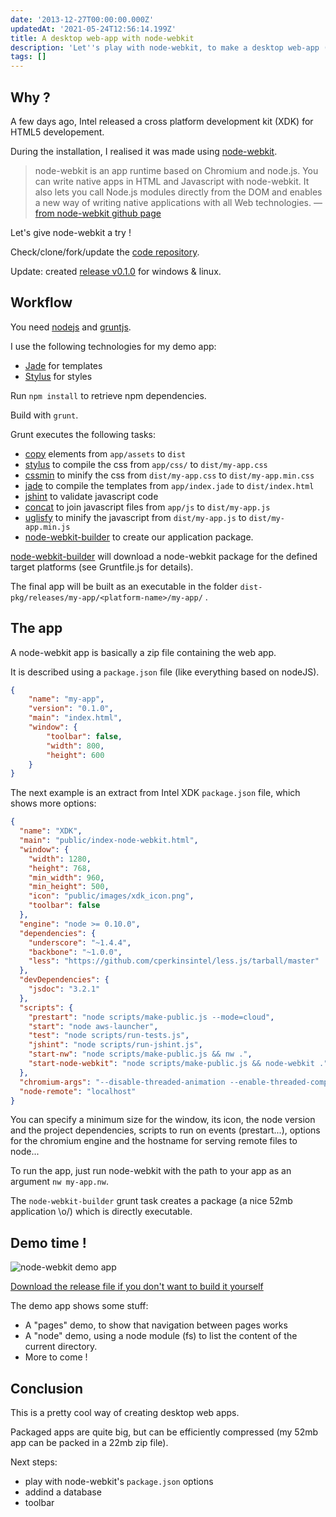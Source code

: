 ```yaml
---
date: '2013-12-27T00:00:00.000Z'
updatedAt: '2021-05-24T12:56:14.199Z'
title: A desktop web-app with node-webkit
description: 'Let''s play with node-webkit, to make a desktop web-app (part 1).'
tags: []
---
```

## Why ?

A few days ago, Intel released a cross platform development kit (XDK) for HTML5 developement.

During the installation, I realised it was made using [node-webkit](https://github.com/rogerwang/node-webkit).

> node-webkit is an app runtime based on Chromium and node.js. You can write native apps in HTML and Javascript with node-webkit. It also lets you call Node.js modules directly from the DOM and enables a new way of writing native applications with all Web technologies. &mdash; [from node-webkit github page](https://github.com/rogerwang/node-webkit)

Let's give node-webkit a try !

Check/clone/fork/update the [code repository](https://github.com/SiegfriedEhret/node-webkit-app).

Update: created [release v0.1.0](https://github.com/SiegfriedEhret/node-webkit-app/releases/tag/v0.1.0) for windows & linux.

## Workflow

You need [nodejs](http://nodejs.org/) and
[gruntjs](http://gruntjs.com/).

I use the following technologies for my demo app:

- [Jade](http://jade-lang.com/) for templates
- [Stylus](http://learnboost.github.io/stylus/) for styles

Run `npm install` to retrieve npm dependencies.

Build with `grunt`.

Grunt executes the following tasks:

- [copy](https://github.com/gruntjs/grunt-contrib-copy) elements from `app/assets` to `dist`
- [stylus](https://github.com/gruntjs/grunt-contrib-stylus) to compile the css from `app/css/` to `dist/my-app.css`
- [cssmin](https://github.com/gruntjs/grunt-contrib-cssmin) to minify the css from `dist/my-app.css` to `dist/my-app.min.css`
- [jade](https://github.com/gruntjs/grunt-contrib-jade) to compile the templates from `app/index.jade` to `dist/index.html`
- [jshint](https://github.com/gruntjs/grunt-contrib-jshint) to validate javascript code
- [concat](https://github.com/gruntjs/grunt-contrib-concat) to join javascript files from `app/js` to `dist/my-app.js`
- [uglisfy](https://github.com/gruntjs/grunt-contrib-uglify) to minify the javascript from `dist/my-app.js` to `dist/my-app.min.js`
- [node-webkit-builder](https://github.com/mllrsohn/grunt-node-webkit-builder) to create our application package.

[node-webkit-builder](https://github.com/mllrsohn/grunt-node-webkit-builder) will download a node-webkit package for the defined target platforms (see Gruntfile.js for details).

The final app will be built as an executable in the folder `dist-pkg/releases/my-app/<platform-name>/my-app/` .

## The app

A node-webkit app is basically a zip file containing the web app.

It is described using a `package.json` file (like everything based on nodeJS).

```json
{
    "name": "my-app",
    "version": "0.1.0",
    "main": "index.html",
    "window": {
        "toolbar": false,
        "width": 800,
        "height": 600
    }
}
```

The next example is an extract from Intel XDK `package.json` file, which shows more options:

```json
{
  "name": "XDK",
  "main": "public/index-node-webkit.html",
  "window": {
    "width": 1280,
    "height": 768,
    "min_width": 960,
    "min_height": 500,
    "icon": "public/images/xdk_icon.png",
    "toolbar": false
  },
  "engine": "node >= 0.10.0",
  "dependencies": {
    "underscore": "~1.4.4",
    "backbone": "~1.0.0",
    "less": "https://github.com/cperkinsintel/less.js/tarball/master"
  },
  "devDependencies": {
    "jsdoc": "3.2.1"
  },
  "scripts": {
    "prestart": "node scripts/make-public.js --mode=cloud",
    "start": "node aws-launcher",
    "test": "node scripts/run-tests.js",
    "jshint": "node scripts/run-jshint.js",
    "start-nw": "node scripts/make-public.js && nw .",
    "start-node-webkit": "node scripts/make-public.js && node-webkit ."
  },
  "chromium-args": "--disable-threaded-animation --enable-threaded-compositing",
  "node-remote": "localhost"
}
```

You can specify a minimum size for the window, its icon, the node version and the project dependencies, scripts to run on events (prestart...), options for the chromium engine and the hostname for serving remote files to node...

To run the app, just run node-webkit with the path to your app as an argument `nw my-app.nw`.

The `node-webkit-builder` grunt task creates a package (a nice 52mb application \o/) which is directly executable.

## Demo time !

![node-webkit demo app](/contentful/4NZxelKwaboTHhePuNB6fn/22a1ed15042bc6a26a78b824a80bb9d1/node_webkit_01.jpg)

[Download the release file if you don't want to build it yourself](https://github.com/SiegfriedEhret/node-webkit-app/releases/tag/v0.1.0)

The demo app shows some stuff:

- A "pages" demo, to show that navigation between pages works
- A "node" demo, using a node module (fs) to list the content of the current directory.
- More to come !

## Conclusion

This is a pretty cool way of creating desktop web apps.

Packaged apps are quite big, but can be efficiently compressed (my 52mb app can be packed in a 22mb zip file).

Next steps:

- play with node-webkit's `package.json` options
- addind a database
- toolbar
